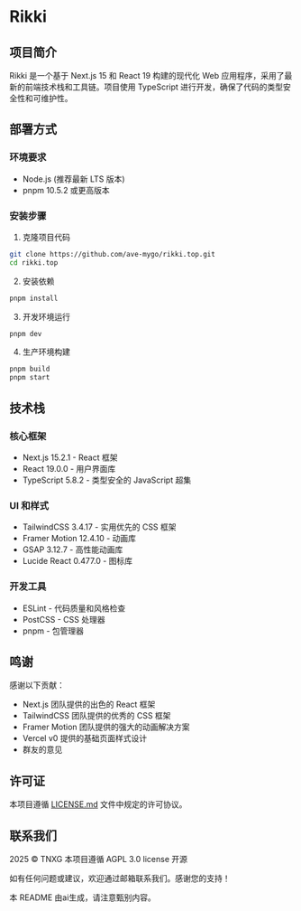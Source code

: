 # Rikki

## 项目简介
Rikki 是一个基于 Next.js 15 和 React 19 构建的现代化 Web 应用程序，采用了最新的前端技术栈和工具链。项目使用 TypeScript 进行开发，确保了代码的类型安全性和可维护性。

## 部署方式

### 环境要求
- Node.js (推荐最新 LTS 版本)
- pnpm 10.5.2 或更高版本

### 安装步骤
1. 克隆项目代码
```bash
git clone https://github.com/ave-mygo/rikki.top.git
cd rikki.top
```

2. 安装依赖
```bash
pnpm install
```

3. 开发环境运行
```bash
pnpm dev
```

4. 生产环境构建
```bash
pnpm build
pnpm start
```

## 技术栈

### 核心框架
- Next.js 15.2.1 - React 框架
- React 19.0.0 - 用户界面库
- TypeScript 5.8.2 - 类型安全的 JavaScript 超集

### UI 和样式
- TailwindCSS 3.4.17 - 实用优先的 CSS 框架
- Framer Motion 12.4.10 - 动画库
- GSAP 3.12.7 - 高性能动画库
- Lucide React 0.477.0 - 图标库

### 开发工具
- ESLint - 代码质量和风格检查
- PostCSS - CSS 处理器
- pnpm - 包管理器

## 鸣谢
感谢以下贡献：
- Next.js 团队提供的出色的 React 框架
- TailwindCSS 团队提供的优秀的 CSS 框架
- Framer Motion 团队提供的强大的动画解决方案
- Vercel v0 提供的基础页面样式设计
- 群友的意见

## 许可证
本项目遵循 [LICENSE.md](LICENSE.md) 文件中规定的许可协议。

## 联系我们

2025 © TNXG 本项目遵循 AGPL 3.0 license 开源

如有任何问题或建议，欢迎通过邮箱联系我们。感谢您的支持！

本 README 由ai生成，请注意甄别内容。
